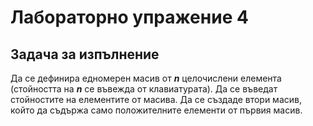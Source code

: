 # Лабораторно упражение 4
## Задача за изпълнение

Да се дефинира едномерен масив от **_n_** целочислени елемента (стойността на **_n_** се въвежда от клавиатурата). Да се въведат стойностите на елементите от масива. Да се създаде втори масив, който да съдържа само положителните елементи от първия масив.